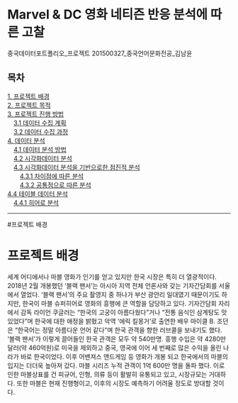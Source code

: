 # Marvel & DC 영화 네티즌 반응 분석에 따른 고찰	
중국데이터포트폴리오_프로젝트	
201500327_중국언어문화전공_김남윤

## 목차
[1. 프로젝트 배경](#프로젝트-배경)  
[2. 프로젝트 목적](#2.)  
[3. 프로젝트 진행 방법](#3.)   
　[3.1 데이터 수집 계획](#3.1)  
　[3.2 데이터 수집 과정](#3.2)      
[4. 데이터 분석](#4.)  
　[4.1 데이터 분석 방법](#4.1)  
　[4.2 시각화데이터 분석](#4.2)  
　[4.3 시각화데이터 분석을 기반으로한 점진적 분석](#4.3)  
　　[4.3.1 차이점에 따른 분석](#4.3.1)  
　　[4.3.2 공통점으로 따른 분석](#4.3.2)  
[4.4 테이블 데이터 분석](#4.4)  
　[4.4.1 히어로 분석](#4.4.1)  
 ___
 #프로젝트 배경  
# 프로젝트 배경 
세계 어디에서나 마블 영화가 인기를 얻고 있지만 한국 시장은 특히 더 열광적이다. 2018년 2월 개봉했던 ‘블랙 팬서’는 아시아 지역 전체 언론사와 갖는 기자간담회를 서울에서 열었다. ‘블랙 팬서’의 주요 촬영지 중 하나가 부산 광안리 일대였기 때문이기도 하지만, 한국이 마블 슈퍼히어로 영화의 흥행에 큰 역할을 담당하고 있다. 기자간담회 자리에서 감독 라이언 쿠글러는 “한국의 고궁이 아름다웠다”거나 “전통 음식인 삼계탕도 맛있었다”며 한국에 대한 애정을 밝혔고 악역 ‘에릭 킬몽거’로 출연한 배우 마이클 B. 조던은 “한국어는 정말 아름다운 언어 같다”며 한국 관객을 향한 러브콜을 보내기도 했다. ‘블랙 팬서’가 이렇게 끌어들인 한국 관객은 모두 약 540만명. 흥행 수입은 약 4280만달러(약 460억원)로 미국을 제외하고 중국, 영국에 이어 세 번째로 많은 수익을 올린 나라가 바로 한국이었다.
이후 어밴져스 앤드게임 등 영화가 개봉 되고 한국에서의 마블의 입지는 더더욱 높아져 갔다. 마블 시리즈 누적 관객이 1억 600만 명을 돌파 했다. 이로 인한 마블상표를 건 피규어, 인형, 의류 등이 활발히 유통되고 있고, 시장규모는 거대하다. 
또한 마블은 현재 진행형이고, 이후의 시장도 예측하기 어려울 정도로 방대할 것이다. 
